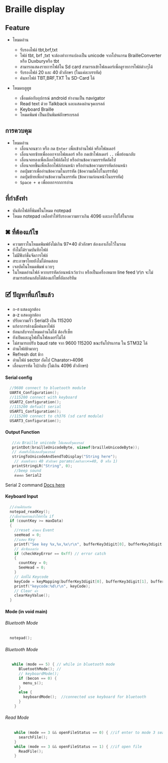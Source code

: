 # Braille display


## Feature 
  - โหมดอ่าน
    -	รับรองไฟล์ tbt,brf,txt
    -	ไฟล์ tbt, brf ,txt จะต้องทำการแปลงเป็น unicode จากโปรแกรม BrailleConverter หรือ Duxburyหรือ tbt
    -	สามารถแสดงรายการไฟล์ใน Sd card สามารถเข้าโฟลเดอร์เพื่อดูรายการไฟล์ต่างๆได้
    -	รับรองไฟล์ 20 และ 40 ตัวอักษร (ในแค่ละบรรทัด)
    - ค้นหาไฟล์ TBT,BRF,TXT ใน SD-Card ได้
  
  - โหมดบลูทูธ
    - เชื่อมต่อกับอุปกรณ์ android ทำงานเป็น navigator 
    - Read text ด้วย Talkback และแสดงผ่านจุดเบรลล์
    - Keyboard Braille  
    - โหมดพิมพ์ เป็นแป้นพิมพ์อักษรเบรลล์

## การควบคุม
- โหมดอ่าน
  -	เลื่อนจอนขวา หรือ กด `Enter` เพื่อเข้าอ่านไฟล์ หรือโฟลเดอร์
  -	เลื่อนจอยซ้ายเพื่อออกจากโฟลเดอร์ หรือ กดเข้าโฟลเดอร์ `..` เพื่อย้อนกลับ
  -	เลื่อนจอยลงเพื่อเลือกไฟล์ถัดไป หรืออ่านข้อความบรรทัดถัดไป
  -	เลื่อนจอยขึ้นเพื่อเลือกไฟล์ก่อนหน้า หรืออ่านข้อความบรรทัดก่อนหน้า
  -	กดปุ่มขวาเพื่ออ่านข้อความในบรรทัด (ข้อความถัดไปในบรรทัด) 
  -	กดปุ่มซ้ายเพื่ออ่านข้อความในบรรทัด (ข้อความก่อนหน้าในบรรทัด) 
  -	`Space + e` เพื่อออกจากการอ่าน

## ที่กำลังทำ 
  - บันทึกไฟล์ที่พิมพ์ในโหมด notepad 
  - โหมด notepad เหลือทำให้รับรองความยาวเกิน 4096 และเอาไปใส่ในรอม
## ✖ ที่ต้องแก้ไข 
  - ความยาวในโหมดพิมพ์ยังไม่เกิน 97*40 ตัวอักษร ต้องเอาเก็บไว้ในรอม
  - ยังไม่ได้รวมบันทึกไฟล์
  - ไม่มีฟังก์ชั่นจัดการไฟล์
  - สระภาษาไทยยังไม่ได้ทดสอบ
  - เจอบัคในโหมดพิมพ์ แวบๆ 
  - ในโหมดอ่านไฟล์ หากบรรทัดก่อนหน้าเว้บว่าง หรือเป็นเครื่องหมาย line feed \r\n จะไม่สามารถย้อนกลับได้ต้องแก้ไขที่อัลกอริทึม
## 🗹 ปัญหาที่แก้ไขแล้ว  
  - ก-ฮ แสดงถูกต้อง
  - a-z แสดงถูกต้อง 
  - ปรับความเร็ว Serial3  เป็น 115200
  - แก้อาการค้างเมื่อค้นหาไฟล์
  - ย้อนกลับจากโหมดอ่านไม่ได้ ต้องรีเซ็ท
  - ยังเปิดและดูไฟล์ในโฟลเดอร์ไม่ได้
  - ไม่สามารถปรับ baud rate จาก 9600 115200 ขณะรันโปรแกรม ใน STM32 ได้
  - อ่านไฟล์ช้ามากๆ
  - Refresh dot ช้าา
  - อ่านไฟล์ sector ถัดไป Charator>4096 
  - เลื่อนบรรทัด ไป/กลับ (ไม่เกิน 4096 ตัวอักษร)
#### Serial config 
```c
  //9600 connect to bluetooth module
  UART4_Configuration(); 
  //115200 connect with keyboard
  USART2_Configuration(); 
  //115200 defualt serial
  USART1_Configuration();
  //115200 connect to ch376 (sd card module)
  USART3_Configuration();
```

#### Output Function
```c
   //ส่ง Braille unicode ไปแสดงที่จุดเบรลล์
   printDot(brailleUnicodeByte, sizeof(brailleUnicodeByte)); 
   // ส่งสตริงไปแสดงที่จุดเบรลล์
   stringToUnicodeAndSendToDisplay("String here"); 
    // ส่งสตริงยาว 40 ตัวอักษร params(สตริงยาว<=40, 0 หรือ 1)
   printStringLR("String", 0);
    //beep sound 
    ส่งออก Serial2 
```
Serial 2 command [Docs here](https://github.com/moomdate/Bkeyboard/blob/master/readme.md)
#### Keyboard Input 
```c
  //อ่านคีย์บอร์ด
  notepad_readKey(); 
  //เมื่ออ่านครบแล้วให้ทำใน if
  if (countKey >= maxData)
  { 
    //reset ค่าของ Event
    seeHead = 0;
    //แสดง Key
    printf("See key %x,%x,%x\r\n", bufferKey3digit[0], bufferKey3digit[1], bufferKey3digit[2]);
    // ดักจับเออเร่อ
    if (checkKeyError == 0xff) // error catch 
    { 
      countKey = 0;
      SeeHead = 0;
    }
    // คีย์ที่ได้ Keycode
    keyCode = keyMapping(bufferKey3digit[0], bufferKey3digit[1], bufferKey3digit[2]);
    printf("keycode:%d\r\n", keyCode);
    // Clear ค่า
    clearKeyValue();
  }
```
#### Mode (in void main)
###### Bluetooth Mode
```c
  notepad();
```
###### Bluetooth Mode
```c
   while (mode == 5) { // while in bluetooth mode
      BluetoothMode(); // 
      // keyboardMode();
      if (becon == 0) { 
        menu_s();
      }
      else {
        keyboardMode();  //connected use keyboard for bluetooth
      }
    }
```
###### Read Mode
```c
    while (mode == 3 && openFileStatus == 0) { //if enter to mode 3 search file and display
      searchFile();
    }
    while (mode == 3 && openFileStatus == 1) { //if open file 
      ReadFile();
    }
```




